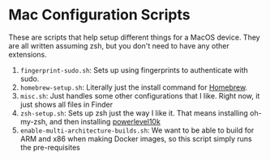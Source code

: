 # Mac Configuration Scripts

These are scripts that help setup different things for a MacOS device. They are all written assuming zsh, but you don't need to have any other extensions.

1. `fingerprint-sudo.sh`: Sets up using fingerprints to authenticate with sudo.
2. `homebrew-setup.sh`: Literally just the install command for [Homebrew](https://brew.sh/).
3. `misc.sh`: Just handles some other configurations that I like. Right now, it just shows all files in Finder
4. `zsh-setup.sh`: Sets up zsh just the way I like it. That means installing oh-my-zsh, and then installing [powerlevel10k](https://github.com/romkatv/powerlevel10k)
5. `enable-multi-architecture-builds.sh`: We want to be able to build for ARM and x86 when making Docker images, so this script simply runs the pre-requisites